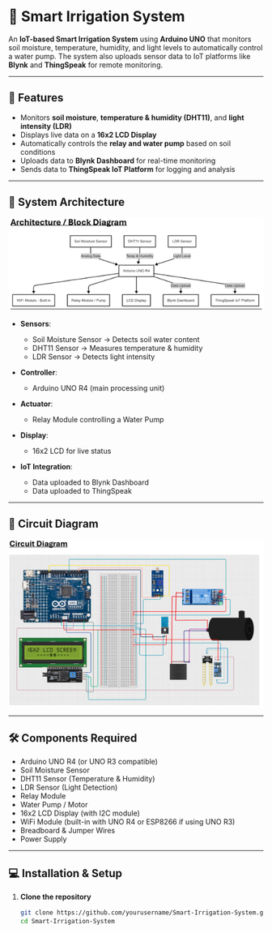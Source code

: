 # 🌱 Smart Irrigation System  

An **IoT-based Smart Irrigation System** using **Arduino UNO** that monitors soil moisture, temperature, humidity, and light levels to automatically control a water pump. The system also uploads sensor data to IoT platforms like **Blynk** and **ThingSpeak** for remote monitoring.  

---

## 📌 Features  
- Monitors **soil moisture**, **temperature & humidity (DHT11)**, and **light intensity (LDR)**  
- Displays live data on a **16x2 LCD Display**  
- Automatically controls the **relay and water pump** based on soil conditions  
- Uploads data to **Blynk Dashboard** for real-time monitoring  
- Sends data to **ThingSpeak IoT Platform** for logging and analysis  

---

## 📐 System Architecture  
![Block Diagram](./Smart_Irrigation/Smart_Irrigation/block-diagram.png)  

- **Sensors**:  
  - Soil Moisture Sensor → Detects soil water content  
  - DHT11 Sensor → Measures temperature & humidity  
  - LDR Sensor → Detects light intensity  

- **Controller**:  
  - Arduino UNO R4 (main processing unit)  

- **Actuator**:  
  - Relay Module controlling a Water Pump  

- **Display**:  
  - 16x2 LCD for live status  

- **IoT Integration**:  
  - Data uploaded to Blynk Dashboard  
  - Data uploaded to ThingSpeak  

---

## 🔌 Circuit Diagram  
![Circuit Diagram](./Smart_Irrigation/Smart_Irrigation/circuit-diagram.png)  

---

## 🛠️ Components Required  
- Arduino UNO R4 (or UNO R3 compatible)  
- Soil Moisture Sensor  
- DHT11 Sensor (Temperature & Humidity)  
- LDR Sensor (Light Detection)  
- Relay Module  
- Water Pump / Motor  
- 16x2 LCD Display (with I2C module)  
- WiFi Module (built-in with UNO R4 or ESP8266 if using UNO R3)  
- Breadboard & Jumper Wires  
- Power Supply  

---

## 💻 Installation & Setup  

1. **Clone the repository**  
   ```bash
   git clone https://github.com/yourusername/Smart-Irrigation-System.git
   cd Smart-Irrigation-System
